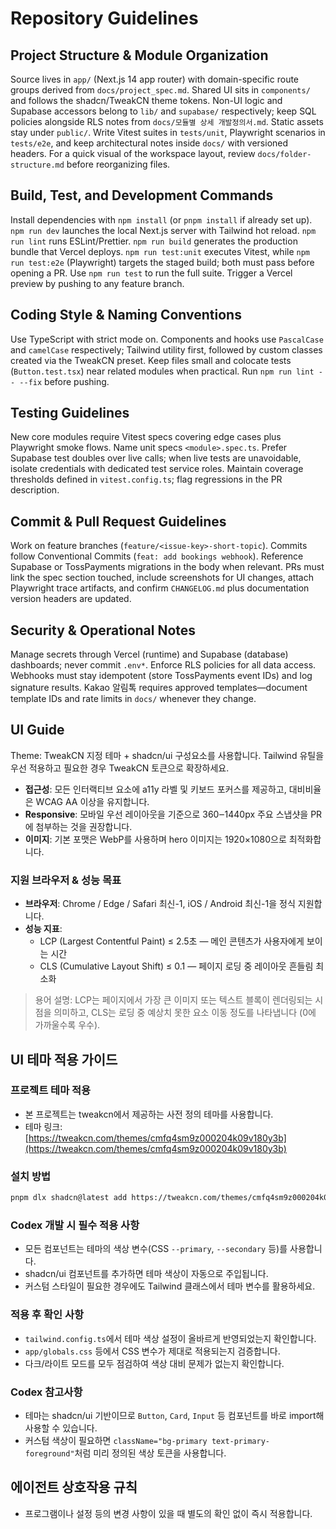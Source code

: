 # Repository Guidelines

## Project Structure & Module Organization
Source lives in `app/` (Next.js 14 app router) with domain-specific route groups derived from `docs/project_spec.md`. Shared UI sits in `components/` and follows the shadcn/TweakCN theme tokens. Non-UI logic and Supabase accessors belong to `lib/` and `supabase/` respectively; keep SQL policies alongside RLS notes from `docs/모듈별 상세 개발정의서.md`. Static assets stay under `public/`. Write Vitest suites in `tests/unit`, Playwright scenarios in `tests/e2e`, and keep architectural notes inside `docs/` with versioned headers. For a quick visual of the workspace layout, review `docs/folder-structure.md` before reorganizing files.

## Build, Test, and Development Commands
Install dependencies with `npm install` (or `pnpm install` if already set up). `npm run dev` launches the local Next.js server with Tailwind hot reload. `npm run lint` runs ESLint/Prettier. `npm run build` generates the production bundle that Vercel deploys. `npm run test:unit` executes Vitest, while `npm run test:e2e` (Playwright) targets the staged build; both must pass before opening a PR. Use `npm run test` to run the full suite. Trigger a Vercel preview by pushing to any feature branch.

## Coding Style & Naming Conventions
Use TypeScript with strict mode on. Components and hooks use `PascalCase` and `camelCase` respectively; Tailwind utility first, followed by custom classes created via the TweakCN preset. Keep files small and colocate tests (`Button.test.tsx`) near related modules when practical. Run `npm run lint -- --fix` before pushing.

## Testing Guidelines
New core modules require Vitest specs covering edge cases plus Playwright smoke flows. Name unit specs `<module>.spec.ts`. Prefer Supabase test doubles over live calls; when live tests are unavoidable, isolate credentials with dedicated test service roles. Maintain coverage thresholds defined in `vitest.config.ts`; flag regressions in the PR description.

## Commit & Pull Request Guidelines
Work on feature branches (`feature/<issue-key>-short-topic`). Commits follow Conventional Commits (`feat: add bookings webhook`). Reference Supabase or TossPayments migrations in the body when relevant. PRs must link the spec section touched, include screenshots for UI changes, attach Playwright trace artifacts, and confirm `CHANGELOG.md` plus documentation version headers are updated.

## Security & Operational Notes
Manage secrets through Vercel (runtime) and Supabase (database) dashboards; never commit `.env*`. Enforce RLS policies for all data access. Webhooks must stay idempotent (store TossPayments event IDs) and log signature results. Kakao 알림톡 requires approved templates—document template IDs and rate limits in `docs/` whenever they change.

## UI Guide
Theme: TweakCN 지정 테마 + shadcn/ui 구성요소를 사용합니다. Tailwind 유틸을 우선 적용하고 필요한 경우 TweakCN 토큰으로 확장하세요.

- **접근성**: 모든 인터랙티브 요소에 a11y 라벨 및 키보드 포커스를 제공하고, 대비비율은 WCAG AA 이상을 유지합니다.
- **Responsive**: 모바일 우선 레이아웃을 기준으로 360‒1440px 주요 스냅샷을 PR에 첨부하는 것을 권장합니다.
- **이미지**: 기본 포맷은 WebP를 사용하며 hero 이미지는 1920×1080으로 최적화합니다.

### 지원 브라우저 & 성능 목표
- **브라우저**: Chrome / Edge / Safari 최신-1, iOS / Android 최신-1을 정식 지원합니다.
- **성능 지표**:
  - LCP (Largest Contentful Paint) ≤ 2.5초 — 메인 콘텐츠가 사용자에게 보이는 시간
  - CLS (Cumulative Layout Shift) ≤ 0.1 — 페이지 로딩 중 레이아웃 흔들림 최소화

> 용어 설명: LCP는 페이지에서 가장 큰 이미지 또는 텍스트 블록이 렌더링되는 시점을 의미하고, CLS는 로딩 중 예상치 못한 요소 이동 정도를 나타냅니다 (0에 가까울수록 우수).

## UI 테마 적용 가이드

### 프로젝트 테마 적용
- 본 프로젝트는 tweakcn에서 제공하는 사전 정의 테마를 사용합니다.
- 테마 링크: [https://tweakcn.com/themes/cmfq4sm9z000204k09v180y3b](https://tweakcn.com/themes/cmfq4sm9z000204k09v180y3b)

### 설치 방법
```bash
pnpm dlx shadcn@latest add https://tweakcn.com/themes/cmfq4sm9z000204k09v180y3b
```

### Codex 개발 시 필수 적용 사항
- 모든 컴포넌트는 테마의 색상 변수(CSS `--primary`, `--secondary` 등)를 사용합니다.
- shadcn/ui 컴포넌트를 추가하면 테마 색상이 자동으로 주입됩니다.
- 커스텀 스타일이 필요한 경우에도 Tailwind 클래스에서 테마 변수를 활용하세요.

### 적용 후 확인 사항
- `tailwind.config.ts`에서 테마 색상 설정이 올바르게 반영되었는지 확인합니다.
- `app/globals.css` 등에서 CSS 변수가 제대로 적용되는지 검증합니다.
- 다크/라이트 모드를 모두 점검하여 색상 대비 문제가 없는지 확인합니다.

### Codex 참고사항
- 테마는 shadcn/ui 기반이므로 `Button`, `Card`, `Input` 등 컴포넌트를 바로 import해 사용할 수 있습니다.
- 커스텀 색상이 필요하면 `className="bg-primary text-primary-foreground"`처럼 미리 정의된 색상 토큰을 사용합니다.

## 에이전트 상호작용 규칙
- 프로그램이나 설정 등의 변경 사항이 있을 때 별도의 확인 없이 즉시 적용합니다.
